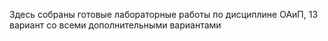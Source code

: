Здесь собраны готовые лабораторные работы по дисциплине ОАиП, 13 вариант со всеми дополнительными вариантами
